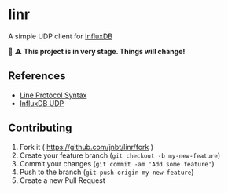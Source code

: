 # linr

A simple UDP client for [InfluxDB](https://influxdb.com)

:construction: :warning:
**This project is in very stage. Things will change!**

## References

* [Line Protocol Syntax](https://influxdb.com/docs/v0.9/write_protocols/write_syntax.html)
* [InfluxDB UDP](https://influxdb.com/docs/v0.9/write_protocols/udp.html)


## Contributing

1. Fork it ( https://github.com/jnbt/linr/fork )
2. Create your feature branch (`git checkout -b my-new-feature`)
3. Commit your changes (`git commit -am 'Add some feature'`)
4. Push to the branch (`git push origin my-new-feature`)
5. Create a new Pull Request
